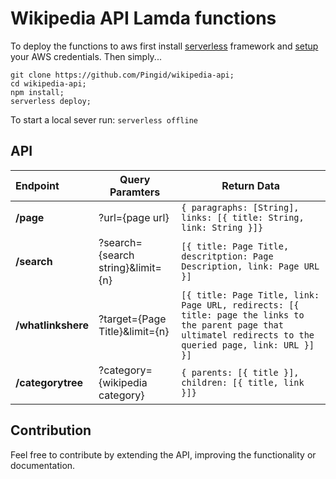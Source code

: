 # Wikipedia API Lamda functions

To deploy the functions to aws first install [serverless](https://serverless.com/framework/docs/providers/aws/guide/quick-start/) framework and [setup](https://serverless.com/framework/docs/providers/aws/guide/credentials/) your AWS credentials. Then simply...

```
git clone https://github.com/Pingid/wikipedia-api;
cd wikipedia-api;
npm install;
serverless deploy;
```

To start a local sever run: ```serverless offline``` 

## API

Endpoint | Query Paramters | Return Data
:------------|-----------------------|--------------------------------------------------
**/page** | ?url={page url} | ```{ paragraphs: [String], links: [{ title: String, link: String }]}``` 
**/search** | ?search={search string}&limit={n} | ```[{ title: Page Title, descritption: Page Description, link: Page URL }]``` 
**/whatlinkshere** | ?target={Page Title}&limit={n} | ```[{ title: Page Title, link: Page URL, redirects: [{ title: page the links to the parent page that ultimatel redirects to the queried page, link: URL }] }]``` 
**/categorytree** | ?category={wikipedia category} | ```{ parents: [{ title }], children: [{ title, link }]}``` 

## Contribution

Feel free to contribute by extending the API, improving the functionality or documentation.

